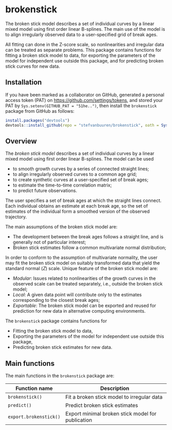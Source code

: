 <!-- README.md is generated from README.Rmd. Please edit that file -->
brokenstick
===========

The broken stick model describes a set of individual curves by a linear mixed model using first order linear B-splines. The main use of the model is to align irregularly observed data to a user-specified grid of break ages.

All fitting can done in the Z-score scale, so nonlinearities and irregular data can be treated as separate problems. This package contains functions for fitting a broken stick model to data, for exporting the parameters of the model for independent use outside this package, and for predicting broken stick curves for new data.

Installation
------------

If you have been marked as a collaborator on GitHub, generated a personal access token (PAT) on <https://github.com/settings/tokens>, and stored your PAT by `Sys.setenv(GITHUB_PAT = "51he..")`, then install the `brokenstick` package from GitHub as follows:

``` r
install.packages("devtools")
devtools::install_github(repo = "stefvanbuuren/brokenstick", oath = Sys.getenv("GITHUB_PAT"))
```

Overview
--------

The *broken stick model* describes a set of individual curves by a linear mixed model using first order linear B-splines. The model can be used

-   to smooth growth curves by a series of connected straight lines;
-   to align irregularly observed curves to a common age grid;
-   to create synthetic curves at a user-specified set of break ages;
-   to estimate the time-to-time correlation matrix;
-   to predict future observations.

The user specifies a set of break ages at which the straight lines connect. Each individual obtains an estimate at each break age, so the set of estimates of the individual form a smoothed version of the observed trajectory.

The main assumptions of the broken stick model are:

-   The development between the break ages follows a straight line, and is generally not of particular interest;
-   Broken stick estimates follow a common multivariate normal distribution;

In order to conform to the assumption of multivariate normality, the user may fit the broken stick model on suitably transformed data that yield the standard normal (*Z*) scale. Unique feature of the broken stick model are:

-   *Modular*: Issues related to nonlinearities of the growth curves in the observed scale can be treated separately, i.e., outside the broken stick model;
-   *Local*: A given data point will contribute only to the estimates corresponding to the closest break ages;
-   *Exportable*: The broken stick model can be exported and reused for prediction for new data in alternative computing environments.

The `brokenstick` package contains functions for

-   Fitting the broken stick model to data,
-   Exporting the parameters of the model for independent use outside this package,
-   Predicting broken stick estimates for new data.

Main functions
--------------

The main functions in the `brokenstick` package are:

| Function name          | Description                                       |
|------------------------|---------------------------------------------------|
| `brokenstick()`        | Fit a broken stick model to irregular data        |
| `predict()`            | Predict broken stick estimates                    |
| `export.brokenstick()` | Export minimal broken stick model for publication |
